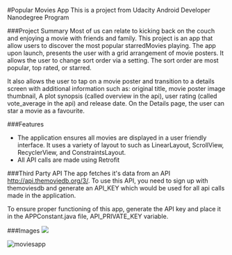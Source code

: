 #Popular Movies App
This is a project from Udacity Android Developer Nanodegree Program

###Project Summary
Most of us can relate to kicking back on the couch and enjoying a movie with friends and family.
This project is an app that allow users to discover the most popular starredMovies playing. The
app upon launch, presents the user with a grid arrangement of movie posters. It allows the user
to change sort order via a setting. The sort order are most popular, top rated, or starred.

It also allows the user to tap on a movie poster and transition to a details screen with additional information such as:
original title, movie poster image thumbnail, A plot synopsis (called overview in the api), user rating
(called vote_average in the api) and release date. On the Details page, the user can star a movie as a favourite.

###Features
- The application ensures all movies are displayed in a user friendly interface. It uses a variety of layout to
such as LinearLayout, ScrollView, RecyclerView, and ConstraintsLayout.
- All API calls are made using Retrofit

###Third Party API
The app fetches it's data from an API http://api.themoviedb.org/3/. To use this API, you need to sign up with
themoviesdb and generate an API_KEY which would be used for all api calls made in the application.

To ensure proper functioning of this app, generate the API key and place it in the APPConstant.java file,
API_PRIVATE_KEY variable.


###Images
![](https://user-images.githubusercontent.com/19291341/64474136-4ec75100-d168-11e9-862d-75676f678453.jpg)

![moviesapp](https://user-images.githubusercontent.com/19291341/65424072-87228c80-de02-11e9-91f4-2002b1210e06.png)









